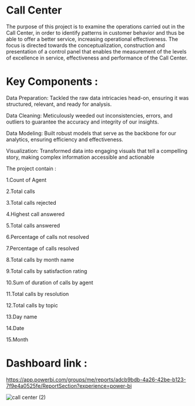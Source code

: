 
# Call Center

The purpose of this project is to examine the operations carried out in the Call Center, in order to identify patterns in customer behavior and thus be able to offer a better service, increasing operational effectiveness.
The focus is directed towards the conceptualization, construction and presentation of a control panel that enables the measurement of the levels of excellence in service, effectiveness and performance of the Call Center.

<h1>Key Components :</h1> 

Data Preparation: Tackled the raw data intricacies head-on, ensuring it was structured, relevant, and ready for analysis.

Data Cleaning: Meticulously weeded out inconsistencies, errors, and outliers to guarantee the accuracy and integrity of our insights.

Data Modeling: Built robust models that serve as the backbone for our analytics, ensuring efficiency and effectiveness.

Visualization: Transformed data into engaging visuals that tell a compelling story, making complex information accessible and actionable

The project contain :

1.Count of Agent

2.Total calls

3.Total calls rejected 

4.Highest call answered 

5.Total calls answered

6.Percentage of calls not resolved

7.Percentage of calls resolved 

8.Total calls by month name

9.Total calls by satisfaction rating 

10.Sum of duration of calls by agent 

11.Total calls by resolution 

12.Total calls by topic

13.Day name

14.Date

15.Month

<h1>Dashboard link :</h1>

https://app.powerbi.com/groups/me/reports/adcb9bdb-4a26-42be-b123-7f9e4a0525fe/ReportSection?experience=power-bi


![call center (2)](https://github.com/Omarmohammed223/Excel-projects/assets/158233212/585b96e5-7204-45b2-9c1e-65a94272d2ce)
